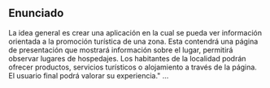 ## Enunciado

La idea general es crear una aplicación en la cual se pueda ver información orientada a la promoción turística de una zona. Esta contendrá una página de presentación que mostrará información sobre el lugar, permitirá observar lugares de hospedajes.
 Los habitantes de la localidad podrán ofrecer productos, servicios turísticos o alojamiento a través de la página.
 El usuario final podrá valorar su experiencia." ...
